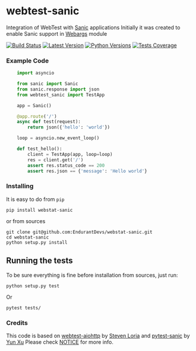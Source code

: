 # webtest-sanic
Integration of WebTest with [Sanic](https://github.com/huge-success/sanic) applications
Initially it was created to enable Sanic support in [Webargs](https://github.com/sloria/webargs) module

[![Build Status](https://img.shields.io/travis/EndurantDevs/webtest-sanic.svg?logo=travis)](https://travis-ci.org/EndurantDevs/webtest-sanic) [![Latest Version](https://pypip.in/version/webtest-sanic/badge.svg)](https://pypi.python.org/pypi/webtest-sanic/) [![Python Versions](https://img.shields.io/pypi/pyversions/webtest-sanic.svg)](https://github.com/EndurantDevs/webtest-sanic/blob/master/setup.py) [![Tests Coverage](https://img.shields.io/codecov/c/github/EndurantDevs/webtest-sanic/master.svg)](https://codecov.io/gh/EndurantDevs/webtest-sanic)

### Example Code ###

```python
    import asyncio

    from sanic import Sanic
    from sanic.response import json
    from webtest_sanic import TestApp

    app = Sanic()

    @app.route('/')
    async def test(request):
        return json({'hello': 'world'})

    loop = asyncio.new_event_loop()

    def test_hello():
        client = TestApp(app, loop=loop)
        res = client.get('/')
        assert res.status_code == 200
        assert res.json == {'message': 'Hello world'}
```


### Installing

It is easy to do from `pip`

```
pip install webstat-sanic
```

or from sources

```
git clone git@github.com:EndurantDevs/webstat-sanic.git
cd webstat-sanic
python setup.py install
```

## Running the tests

To be sure everything is fine before installation from sources, just run:
```
python setup.py test
```
Or
```
pytest tests/
```

### Credits ###

This code is based on [webtest-aiohttp](https://github.com/sloria/webtest-aiohttp) by [Steven Loria](https://github.com/sloria) and [pytest-sanic](https://github.com/yunstanford/pytest-sanic) by [Yun Xu](https://github.com/yunstanford)
Please check [NOTICE](NOTICE.md) for more info.
